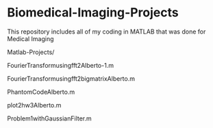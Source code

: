 # Biomedical-Imaging-Projects
This repository includes all of my coding in MATLAB that was done for Medical Imaging

Matlab-Projects/

FourierTransformusingfft2Alberto-1.m 

FourierTransformusingfft2bigmatrixAlberto.m 

PhantomCodeAlberto.m 

plot2hw3Alberto.m 

Problem1withGaussianFilter.m 
